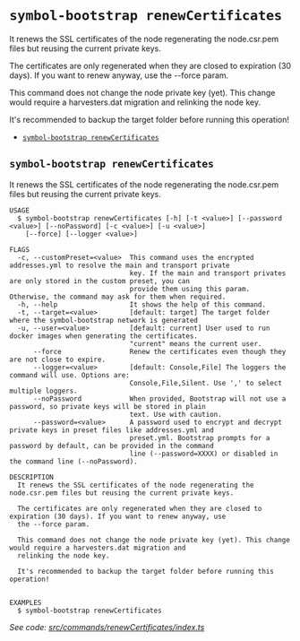 # `symbol-bootstrap renewCertificates`

It renews the SSL certificates of the node regenerating the node.csr.pem files but reusing the current private keys.

The certificates are only regenerated when they are closed to expiration (30 days). If you want to renew anyway, use the --force param.

This command does not change the node private key (yet). This change would require a harvesters.dat migration and relinking the node key.

It's recommended to backup the target folder before running this operation!

- [`symbol-bootstrap renewCertificates`](#symbol-bootstrap-renewcertificates)

## `symbol-bootstrap renewCertificates`

It renews the SSL certificates of the node regenerating the node.csr.pem files but reusing the current private keys.

```
USAGE
  $ symbol-bootstrap renewCertificates [-h] [-t <value>] [--password <value>] [--noPassword] [-c <value>] [-u <value>]
    [--force] [--logger <value>]

FLAGS
  -c, --customPreset=<value>  This command uses the encrypted addresses.yml to resolve the main and transport private
                              key. If the main and transport privates are only stored in the custom preset, you can
                              provide them using this param. Otherwise, the command may ask for them when required.
  -h, --help                  It shows the help of this command.
  -t, --target=<value>        [default: target] The target folder where the symbol-bootstrap network is generated
  -u, --user=<value>          [default: current] User used to run docker images when generating the certificates.
                              "current" means the current user.
      --force                 Renew the certificates even though they are not close to expire.
      --logger=<value>        [default: Console,File] The loggers the command will use. Options are:
                              Console,File,Silent. Use ',' to select multiple loggers.
      --noPassword            When provided, Bootstrap will not use a password, so private keys will be stored in plain
                              text. Use with caution.
      --password=<value>      A password used to encrypt and decrypt private keys in preset files like addresses.yml and
                              preset.yml. Bootstrap prompts for a password by default, can be provided in the command
                              line (--password=XXXX) or disabled in the command line (--noPassword).

DESCRIPTION
  It renews the SSL certificates of the node regenerating the node.csr.pem files but reusing the current private keys.

  The certificates are only regenerated when they are closed to expiration (30 days). If you want to renew anyway, use
  the --force param.

  This command does not change the node private key (yet). This change would require a harvesters.dat migration and
  relinking the node key.

  It's recommended to backup the target folder before running this operation!


EXAMPLES
  $ symbol-bootstrap renewCertificates
```

_See code: [src/commands/renewCertificates/index.ts](https://github.com/nemneshia/symbol-bootstrap/blob/v2.0.6/src/commands/renewCertificates/index.ts)_
